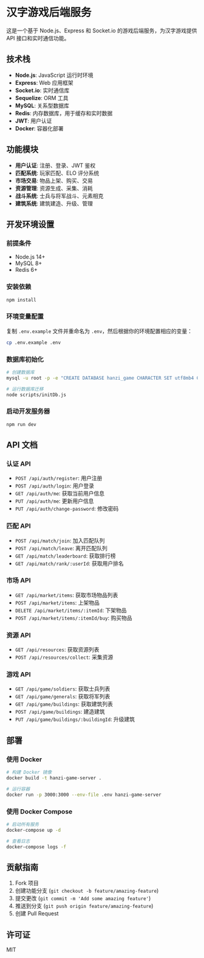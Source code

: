 # 汉字游戏后端服务

这是一个基于 Node.js、Express 和 Socket.io 的游戏后端服务，为汉字游戏提供 API 接口和实时通信功能。

## 技术栈

- **Node.js**: JavaScript 运行时环境
- **Express**: Web 应用框架
- **Socket.io**: 实时通信库
- **Sequelize**: ORM 工具
- **MySQL**: 关系型数据库
- **Redis**: 内存数据库，用于缓存和实时数据
- **JWT**: 用户认证
- **Docker**: 容器化部署

## 功能模块

- **用户认证**: 注册、登录、JWT 鉴权
- **匹配系统**: 玩家匹配、ELO 评分系统
- **市场交易**: 物品上架、购买、交易
- **资源管理**: 资源生成、采集、消耗
- **战斗系统**: 士兵与将军战斗、元素相克
- **建筑系统**: 建筑建造、升级、管理

## 开发环境设置

### 前提条件

- Node.js 14+
- MySQL 8+
- Redis 6+

### 安装依赖

```bash
npm install
```

### 环境变量配置

复制 `.env.example` 文件并重命名为 `.env`，然后根据你的环境配置相应的变量：

```bash
cp .env.example .env
```

### 数据库初始化

```bash
# 创建数据库
mysql -u root -p -e "CREATE DATABASE hanzi_game CHARACTER SET utf8mb4 COLLATE utf8mb4_unicode_ci;"

# 运行数据库迁移
node scripts/initDb.js
```

### 启动开发服务器

```bash
npm run dev
```

## API 文档

### 认证 API

- `POST /api/auth/register`: 用户注册
- `POST /api/auth/login`: 用户登录
- `GET /api/auth/me`: 获取当前用户信息
- `PUT /api/auth/me`: 更新用户信息
- `PUT /api/auth/change-password`: 修改密码

### 匹配 API

- `POST /api/match/join`: 加入匹配队列
- `POST /api/match/leave`: 离开匹配队列
- `GET /api/match/leaderboard`: 获取排行榜
- `GET /api/match/rank/:userId`: 获取用户排名

### 市场 API

- `GET /api/market/items`: 获取市场物品列表
- `POST /api/market/items`: 上架物品
- `DELETE /api/market/items/:itemId`: 下架物品
- `POST /api/market/items/:itemId/buy`: 购买物品

### 资源 API

- `GET /api/resources`: 获取资源列表
- `POST /api/resources/collect`: 采集资源

### 游戏 API

- `GET /api/game/soldiers`: 获取士兵列表
- `GET /api/game/generals`: 获取将军列表
- `GET /api/game/buildings`: 获取建筑列表
- `POST /api/game/buildings`: 建造建筑
- `PUT /api/game/buildings/:buildingId`: 升级建筑

## 部署

### 使用 Docker

```bash
# 构建 Docker 镜像
docker build -t hanzi-game-server .

# 运行容器
docker run -p 3000:3000 --env-file .env hanzi-game-server
```

### 使用 Docker Compose

```bash
# 启动所有服务
docker-compose up -d

# 查看日志
docker-compose logs -f
```

## 贡献指南

1. Fork 项目
2. 创建功能分支 (`git checkout -b feature/amazing-feature`)
3. 提交更改 (`git commit -m 'Add some amazing feature'`)
4. 推送到分支 (`git push origin feature/amazing-feature`)
5. 创建 Pull Request

## 许可证

MIT 